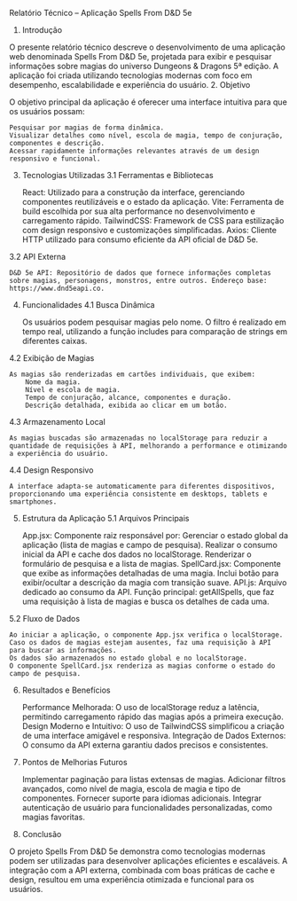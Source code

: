 Relatório Técnico – Aplicação Spells From D&D 5e
1. Introdução

O presente relatório técnico descreve o desenvolvimento de uma aplicação web denominada Spells From D&D 5e, projetada para exibir e pesquisar informações sobre magias do universo Dungeons & Dragons 5ª edição. A aplicação foi criada utilizando tecnologias modernas com foco em desempenho, escalabilidade e experiência do usuário.
2. Objetivo

O objetivo principal da aplicação é oferecer uma interface intuitiva para que os usuários possam:

    Pesquisar por magias de forma dinâmica.
    Visualizar detalhes como nível, escola de magia, tempo de conjuração, componentes e descrição.
    Acessar rapidamente informações relevantes através de um design responsivo e funcional.

3. Tecnologias Utilizadas
3.1 Ferramentas e Bibliotecas

    React: Utilizado para a construção da interface, gerenciando componentes reutilizáveis e o estado da aplicação.
    Vite: Ferramenta de build escolhida por sua alta performance no desenvolvimento e carregamento rápido.
    TailwindCSS: Framework de CSS para estilização com design responsivo e customizações simplificadas.
    Axios: Cliente HTTP utilizado para consumo eficiente da API oficial de D&D 5e.

3.2 API Externa

    D&D 5e API: Repositório de dados que fornece informações completas sobre magias, personagens, monstros, entre outros. Endereço base: https://www.dnd5eapi.co.

4. Funcionalidades
4.1 Busca Dinâmica

    Os usuários podem pesquisar magias pelo nome.
    O filtro é realizado em tempo real, utilizando a função includes para comparação de strings em diferentes caixas.

4.2 Exibição de Magias

    As magias são renderizadas em cartões individuais, que exibem:
        Nome da magia.
        Nível e escola de magia.
        Tempo de conjuração, alcance, componentes e duração.
        Descrição detalhada, exibida ao clicar em um botão.

4.3 Armazenamento Local

    As magias buscadas são armazenadas no localStorage para reduzir a quantidade de requisições à API, melhorando a performance e otimizando a experiência do usuário.

4.4 Design Responsivo

    A interface adapta-se automaticamente para diferentes dispositivos, proporcionando uma experiência consistente em desktops, tablets e smartphones.

5. Estrutura da Aplicação
5.1 Arquivos Principais

    App.jsx:
        Componente raiz responsável por:
            Gerenciar o estado global da aplicação (lista de magias e campo de pesquisa).
            Realizar o consumo inicial da API e cache dos dados no localStorage.
            Renderizar o formulário de pesquisa e a lista de magias.
    SpellCard.jsx:
        Componente que exibe as informações detalhadas de uma magia.
        Inclui botão para exibir/ocultar a descrição da magia com transição suave.
    API.js:
        Arquivo dedicado ao consumo da API.
        Função principal: getAllSpells, que faz uma requisição à lista de magias e busca os detalhes de cada uma.

5.2 Fluxo de Dados

    Ao iniciar a aplicação, o componente App.jsx verifica o localStorage.
    Caso os dados de magias estejam ausentes, faz uma requisição à API para buscar as informações.
    Os dados são armazenados no estado global e no localStorage.
    O componente SpellCard.jsx renderiza as magias conforme o estado do campo de pesquisa.

6. Resultados e Benefícios

    Performance Melhorada: O uso de localStorage reduz a latência, permitindo carregamento rápido das magias após a primeira execução.
    Design Moderno e Intuitivo: O uso de TailwindCSS simplificou a criação de uma interface amigável e responsiva.
    Integração de Dados Externos: O consumo da API externa garantiu dados precisos e consistentes.

7. Pontos de Melhorias Futuros

    Implementar paginação para listas extensas de magias.
    Adicionar filtros avançados, como nível de magia, escola de magia e tipo de componentes.
    Fornecer suporte para idiomas adicionais.
    Integrar autenticação de usuário para funcionalidades personalizadas, como magias favoritas.

8. Conclusão

O projeto Spells From D&D 5e demonstra como tecnologias modernas podem ser utilizadas para desenvolver aplicações eficientes e escaláveis. A integração com a API externa, combinada com boas práticas de cache e design, resultou em uma experiência otimizada e funcional para os usuários.